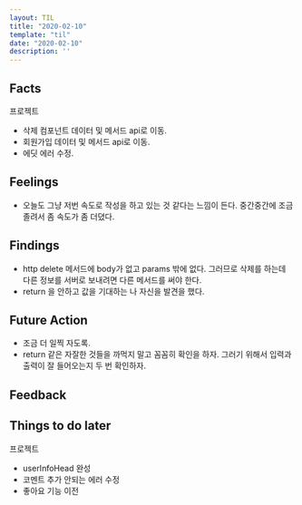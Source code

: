 ```yaml
---
layout: TIL
title: "2020-02-10"
template: "til"
date: "2020-02-10"
description: ''
---
```


## Facts

프로젝트

- 삭제 컴포넌트 데이터 및 메서드 api로 이동.
- 회원가입 데이터 및 메서드 api로 이동.
- 에딧 에러 수정.


## Feelings

- 오늘도 그냥 저번 속도로 작성을 하고 있는 것 같다는 느낌이 든다. 중간중간에 조금 졸려서 좀 속도가 좀 더뎠다.

## Findings

- http delete 메서드에 body가 없고 params 밖에 없다. 그러므로 삭제를 하는데 다른 정보를 서버로 보내려면 다른 메서드를 써야 한다.
- return 을 안하고 값을 기대하는 나 자신을 발견을 했다.

## Future Action

- 조금 더 일찍 자도록.
- return 같은 자잘한 것들을 까먹지 말고 꼼꼼히 확인을 하자.  그러기 위해서 입력과 출력이 잘 들어오는지 두 번 확인하자.

## Feedback

## Things to do later

프로젝트

- userInfoHead 완성
- 코멘트 추가 안되는 에러 수정
- 좋아요 기능 이전